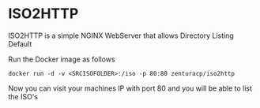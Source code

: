 # ISO2HTTP

ISO2HTTP is a simple NGINX WebServer that allows Directory Listing Default

Run the Docker image as follows

```
docker run -d -v <SRCISOFOLDER>:/iso -p 80:80 zenturacp/iso2http
```

Now you can visit your machines IP with port 80 and you will be able to list the ISO's

